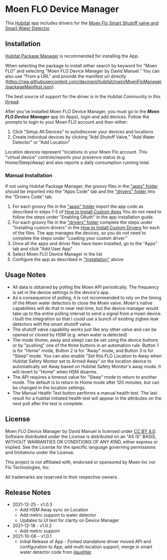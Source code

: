 # Moen FLO Device Manager
This [Hubitat](https://hubitat.com/) app includes drivers for the [Moen Flo Smart Shutoff valve and Smart Water Detector](https://meetflo.com/).

## Installation
[Hubitat Package Manager](https://github.com/dcmeglio/hubitat-packagemanager) is recommended for installing the App.

When selecting the package to install either search by keyword for "Moen FLO" and selecting "Moen FLO Device Manager by David Manuel." You can also use "From a URL" and provide the manifest url directly (https://raw.githubusercontent.com/dacmanj/hubitat/main/MoenFloManager/packageManifest.json).

The best source of support for the driver is in the Hubitat Community in this [thread](https://community.hubitat.com/t/moen-flo-virtual-device/9677).

After you've installed Moen FLO Device Manager, you must go to the ***Moen FLO Device Manager*** app (in Apps), login and add devices. Follow the prompts to login to your Moen FLO account and then either:

1. Click "Setup All Devices" to autodiscover your devices and locations
2. Create individual devices by clicking "Add Shutoff Valve," "Add Water Detector" or "Add Location"

Location devices represent "locations in your Moen Flo account. This "virtual device" controls/reports your presence status (e.g. Home/Sleep/Away) and also reports a daily consumption running total.

### Manual Installation

If not using Hubitat Package Manager, the groovy files in the ["apps" folder](https://github.com/dacmanj/hubitat/tree/main/MoenFloManager/apps) should be imported into the "Apps Code" tab and the ["drivers" folder](https://github.com/dacmanj/hubitat/tree/main/MoenFloManager/drivers) into the "Drivers Code" tab.

1. For each groovy file in the ["apps" folder](https://github.com/dacmanj/hubitat/tree/main/MoenFloManager/apps) import the app code as described in steps 1-5 of [How to Install Custom Apps](https://docs.hubitat.com/index.php?title=How_to_Install_Custom_Apps) You do not need to follow the steps under "Enabling OAuth" in the app installation guide.
2. For each groovy file in the ["drivers" folder](https://github.com/dacmanj/hubitat/tree/main/MoenFloManager/drivers) complete the steps under "Installing custom drivers" in the [How to Install Custom Drivers](https://docs.hubitat.com/index.php?title=How_to_Install_Custom_Drivers) for each of the files. The app manages the devices, so you do not need to complete the steps under "Loading your custom driver."
3. Once all the apps and driver files have been installed, go to the "Apps" tab and click "Add User App"
4. Select Moen FLO Device Manager in the list
5. Configure the app as described in ["Installation"](#Installation) above


## Usage Notes
- All data is obtained by polling the Moen API periodically. The frequency is set in the device settings in the device's app.
- As a consequence of polling, it is not recommended to rely on the timing of the Moen water detectors to close the Moen valve. Moen's native capabilities will do that in near real time, but the device manager would take up to the entire polling interval to send a signal from a moen device. I built the integration so that I could use a bunch of existing zigbee leak detectors with the smart shutoff valve.
- The shutoff valve capability works just like any other valve and can be opened or closed by HSM (e.g. when water is detected)
- The mode (home, away and sleep) can be set using the device buttons or by "pushing" one of the three buttons in an automation rule. Button 1 is for "Home" mode, Button 2 is for "Away" mode, and Button 3 is for "Sleep" mode. You can also enable "Set this FLO Location to Away when Hubitat Safety Montor set to Armed Away" on the location device to automatically set Away based on Hubitat Safety Monitor's away mode. It will revert to "Home" when HSM disarms.
- The API requires a timeout value for "Sleep" mode to return to another mode. The default is to return to Home mode after 120 minutes, but can be changed in the location settings.
- The Manual Health Test button performs a manual health test. The last result for a hubitat initiated health test will appear in the attributes on the next poll after the test is complete.
## License
Moen FLO Device Manager by David Manuel is licensed under [CC BY 4.0](https://creativecommons.org/licenses/by/4.0).
Software distributed under the License is distributed on an "AS IS" BASIS, WITHOUT WARRANTIES OR CONDITIONS OF ANY KIND, either express or implied. See the License for the specific language governing permissions and limitations under the License.

This project is not affiliated with, endorsed or sponsored by Moen Inc nor Flo Technologies, Inc.

All trademarks are reserved to their respective owners.
## Release Notes
- 2021-12-25 - v1.0.3  
    - Add HSM Away sync on Location
    - Add metric support to water detector
    - Updates to UI text for clarity on Device Manager
- 2021-12-18 - v1.0.2
    - Add metric support
- 2021-10-06 - v1.0.1  
    - Initial Release of App - Forked standalone driver moved API and configuration to App, add multi-location support, merge in smart water detector code from [jlaughter](https://github.com/jlaughter)
